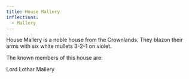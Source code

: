 ```yaml
---
title: House Mallery
inflections:
  - Mallery
---
```


House Mallery is a noble house from the Crownlands. They blazon their arms with six white mullets 3-2-1 on violet.

The known members of this house are:

Lord Lothar Mallery


